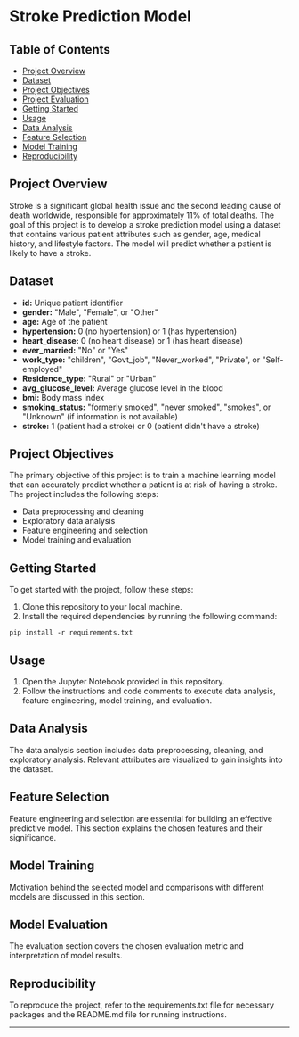 # Stroke Prediction Model

## Table of Contents
- [Project Overview](#project-overview)
- [Dataset](#dataset)
- [Project Objectives](#project-objectives)
- [Project Evaluation](#project-evaluation)
- [Getting Started](#getting-started)
- [Usage](#usage)
- [Data Analysis](#data-analysis)
- [Feature Selection](#feature-selection)
- [Model Training](#model-training)
- [Reproducibility](#reproducibility)

## Project Overview
Stroke is a significant global health issue and the second leading cause of death worldwide, responsible for approximately 11% of total deaths. The goal of this project is to develop a stroke prediction model using a dataset that contains various patient attributes such as gender, age, medical history, and lifestyle factors. The model will predict whether a patient is likely to have a stroke.

## Dataset
- **id:** Unique patient identifier
- **gender:** "Male", "Female", or "Other"
- **age:** Age of the patient
- **hypertension:** 0 (no hypertension) or 1 (has hypertension)
- **heart_disease:** 0 (no heart disease) or 1 (has heart disease)
- **ever_married:** "No" or "Yes"
- **work_type:** "children", "Govt_job", "Never_worked", "Private", or "Self-employed"
- **Residence_type:** "Rural" or "Urban"
- **avg_glucose_level:** Average glucose level in the blood
- **bmi:** Body mass index
- **smoking_status:** "formerly smoked", "never smoked", "smokes", or "Unknown" (if information is not available)
- **stroke:** 1 (patient had a stroke) or 0 (patient didn't have a stroke)

## Project Objectives
The primary objective of this project is to train a machine learning model that can accurately predict whether a patient is at risk of having a stroke. The project includes the following steps:
- Data preprocessing and cleaning
- Exploratory data analysis
- Feature engineering and selection
- Model training and evaluation

## Getting Started
To get started with the project, follow these steps:
1. Clone this repository to your local machine.
2. Install the required dependencies by running the following command:
```
pip install -r requirements.txt
```

## Usage
1. Open the Jupyter Notebook provided in this repository.
2. Follow the instructions and code comments to execute data analysis, feature engineering, model training, and evaluation.

## Data Analysis
The data analysis section includes data preprocessing, cleaning, and exploratory analysis. Relevant attributes are visualized to gain insights into the dataset.

## Feature Selection
Feature engineering and selection are essential for building an effective predictive model. This section explains the chosen features and their significance.

## Model Training
Motivation behind the selected model and comparisons with different models are discussed in this section.

## Model Evaluation
The evaluation section covers the chosen evaluation metric and interpretation of model results.

## Reproducibility
To reproduce the project, refer to the requirements.txt file for necessary packages and the README.md file for running instructions.

---

